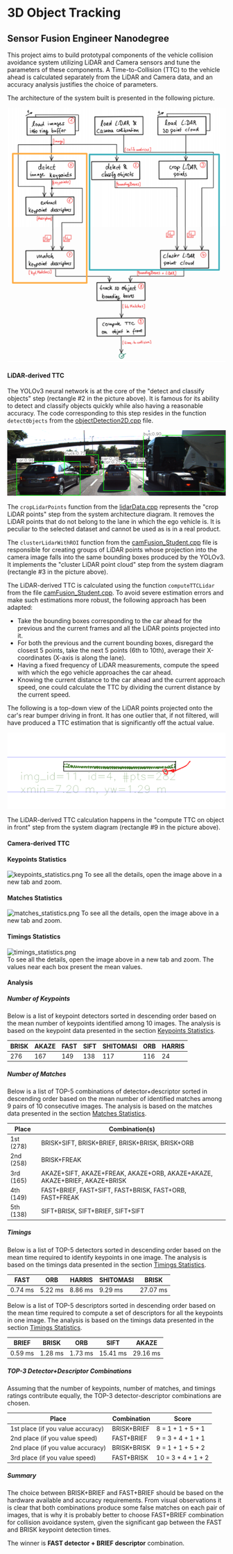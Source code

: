 # 3D Object Tracking
## Sensor Fusion Engineer Nanodegree

This project aims to build prototypal components of the vehicle collision avoidance system utilizing 
LiDAR and Camera sensors and tune the parameters of these components. A Time-to-Collision (TTC) to 
the vehicle ahead is calculated separately from the LiDAR and Camera data, and an accuracy analysis 
justifies the choice of parameters.

The architecture of the system built is presented in the following picture.

![sys-arch.png](pics/sys-arch.png)

#### LiDAR-derived TTC

The YOLOv3 neural network is at the core of the "detect and classify objects" step (rectangle #2 in the picture above). 
It is famous for its ability to detect and classify objects quickly while also having a reasonable accuracy.
The code corresponding to this step resides in the function `detectObjects` from the 
[objectDetection2D.cpp](src/objectDetection2D.cpp) file.

![yolov3.png](pics/yolov3.png)

The `cropLidarPoints` function from the [lidarData.cpp](src/lidarData.cpp)  represents the "crop LiDAR points" 
step from the system architecture diagram. It removes the LiDAR points that do not belong to the lane in which 
the ego vehicle is. It is peculiar to the selected dataset and cannot be used as is in a real product.

The `clusterLidarWithROI` function from the [camFusion_Student.cpp](src/camFusion_Student.cpp) file is responsible 
for creating groups of LiDAR points whose projection into the camera image falls into the same bounding boxes 
produced by the YOLOv3. It implements the "cluster LiDAR point cloud" step from the system diagram 
(rectangle #3 in the picture above).

The LiDAR-derived TTC is calculated using the function `computeTTCLidar` from the file 
[camFusion_Student.cpp](src/camFusion_Student.cpp). To avoid severe estimation errors and make such estimations 
more robust, the following approach has been adapted:
- Take the bounding boxes corresponding to the car ahead for the previous and the current frames and 
  all the LiDAR points projected into it.
- For both the previous and the current bounding boxes, disregard the closest 5 points, 
  take the next 5 points (6th to 10th), average their X-coordinates (X-axis is along the lane).
- Having a fixed frequency of LiDAR measurements, compute the speed with which the ego vehicle approaches the car ahead.
- Knowing the current distance to the car ahead and the current approach speed, one could calculate the TTC 
  by dividing the current distance by the current speed.

The following is a top-down view of the LiDAR points projected onto the car's rear bumper driving in front. 
It has one outlier that, if not filtered, will have produced a TTC estimation that is significantly 
off the actual value.

![lidar-top-down-outlier.png](pics/lidar-top-down-outlier.png)

The LiDAR-derived TTC calculation happens in the "compute TTC on object in front" step from the system diagram 
(rectangle #9 in the picture above).

#### Camera-derived TTC


#### Keypoints Statistics
![keypoints_statistics.png](readme_images/keypoints_statistics.png)
To see all the details, open the image above in a new tab and zoom.

#### Matches Statistics
![matches_statistics.png](readme_images/matches_statistics.png)
To see all the details, open the image above in a new tab and zoom.

#### Timings Statistics
![timings_statistics.png](readme_images/timings_statistics.png)  
To see all the details, open the image above in a new tab and zoom.
The values near each box present the mean values.

#### Analysis

##### Number of Keypoints
Below is a list of keypoint detectors sorted in descending order 
based on the mean number of keypoints identified among 10 images. 
The analysis is based on the keypoint data presented in the section 
[Keypoints Statistics](#keypoints-statistics).   

| BRISK | AKAZE | FAST | SIFT | SHITOMASI | ORB | HARRIS |
|-------|-------|------|------|-----------|-----|--------|
| 276   | 167   | 149  | 138  | 117       | 116 | 24     |

##### Number of Matches
Below is a list of TOP-5 combinations of detector+descriptor sorted 
in descending order based on the mean number of identified matches 
among 9 pairs of 10 consecutive images. 
The analysis is based on the matches data presented in the section 
[Matches Statistics](#matches-statistics).   

| Place     | Combination(s)                                                            |  
|-----------|---------------------------------------------------------------------------|  
| 1st (278) | BRISK+SIFT, BRISK+BRIEF, BRISK+BRISK, BRISK+ORB                           |  
| 2nd (258) | BRISK+FREAK                                                               |  
| 3rd (165) | AKAZE+SIFT, AKAZE+FREAK, AKAZE+ORB, AKAZE+AKAZE, AKAZE+BRIEF, AKAZE+BRISK |  
| 4th (149) | FAST+BRIEF, FAST+SIFT, FAST+BRISK, FAST+ORB, FAST+FREAK                   |
| 5th (138) | SIFT+BRISK, SIFT+BRIEF, SIFT+SIFT                                         |

##### Timings
Below is a list of TOP-5 detectors sorted 
in descending order based on the mean time required to identify keypoints in one image. 
The analysis is based on the timings data presented in the section 
[Timings Statistics](#timings-statistics).   

| FAST    | ORB     | HARRIS  | SHITOMASI | BRISK    |  
|---------|---------|---------|-----------|----------| 
| 0.74 ms | 5.22 ms | 8.86 ms | 9.29 ms   | 27.07 ms | 

Below is a list of TOP-5 descriptors sorted 
in descending order based on the mean time required to compute a set of descriptors 
for all the keypoints in one image. 
The analysis is based on the timings data presented in the section 
[Timings Statistics](#timings-statistics).  

| BRIEF   | BRISK   | ORB     | SIFT     | AKAZE    |  
|---------|---------|---------|----------|----------|  
| 0.59 ms | 1.28 ms | 1.73 ms | 15.41 ms | 29.16 ms |  

##### TOP-3 Detector+Descriptor Combinations
Assuming that the number of keypoints, number of matches, and timings 
ratings contribute equally, the TOP-3 detector-descriptor combinations 
are chosen.  

| Place                            | Combination | Score              |
|----------------------------------|-------------|--------------------|  
| 1st place (if you value accuracy)| BRISK+BRIEF | 8 = 1 + 1 + 5 + 1  | 
| 2nd place (if you value speed)   | FAST+BRIEF  | 9 = 3 + 4 + 1 + 1  |   
| 2nd place (if you value accuracy)| BRISK+BRISK | 9 = 1 + 1 + 5 + 2  | 
| 3rd place (if you value speed)   | FAST+BRISK  | 10 = 3 + 4 + 1 + 2 | 

##### Summary
The choice between BRISK+BRIEF and FAST+BRIEF should be based 
on the hardware available and accuracy requirements. 
From visual observations it is clear that both combinations produce some 
false matches on each pair of images, that is why it is probably better 
to choose FAST+BRIEF combination for collision avoidance system, 
given the significant gap between the FAST and BRISK keypoint 
detection times.

The winner is **FAST detector + BRIEF descriptor** combination.
